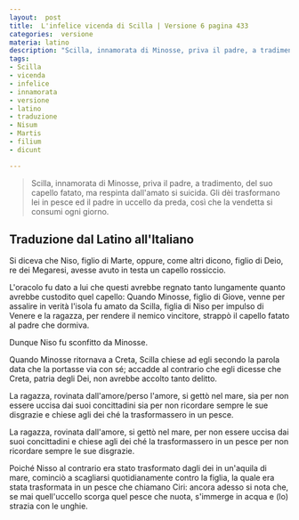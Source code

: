 ```yaml
---
layout:  post
title:  L'infelice vicenda di Scilla | Versione 6 pagina 433
categories:  versione
materia: latino
description: "Scilla, innamorata di Minosse, priva il padre, a tradimento, del suo capello fatato. Nisum, Martis filium, sive, ut alii dicunt, Deionis filium. "
tags:
- Scilla
- vicenda
- infelice
- innamorata
- versione
- latino
- traduzione
- Nisum
- Martis
- filium
- dicunt

---
```


> Scilla, innamorata di Minosse, priva il padre, a tradimento, del suo capello fatato, ma respinta dall'amato si suicida. Gli dèi trasformano lei in pesce ed il padre in uccello da preda, così che la vendetta si consumi ogni giorno.

## Traduzione dal Latino all'Italiano

Si diceva che Niso, figlio di Marte, oppure, come altri dicono, figlio di Deio, re dei Megaresi, avesse avuto in testa un capello rossiccio.


L'oracolo fu dato a lui che questi avrebbe regnato tanto lungamente quanto avrebbe custodito quel capello: Quando Minosse, figlio di Giove, venne per assalire in verità l'isola fu amato da Scilla, figlia di Niso per impulso di Venere e la ragazza, per rendere il nemico vincitore, strappò il capello fatato al padre che dormiva. 

Dunque Niso fu sconfitto da Minosse.

Quando Minosse ritornava a Creta, Scilla chiese ad egli secondo la parola data  che la portasse via con sé; accadde al contrario che egli dicesse che Creta, patria degli Dei, non avrebbe accolto tanto delitto.

La ragazza, rovinata dall'amore/perso l'amore, si gettò nel mare, sia per non essere uccisa dai suoi concittadini sia per non ricordare sempre le sue disgrazie e chiese agli dei ché la trasformassero in un pesce.

La ragazza, rovinata dall'amore, si gettò nel mare, per non essere uccisa dai suoi concittadini e chiese agli dei ché la trasformassero in un pesce per non ricordare sempre le sue disgrazie.

Poiché Nisso al contrario era stato trasformato dagli dei in un'aquila di mare, cominciò a scagliarsi quotidianamente contro la figlia, la quale era stata trasformata in un pesce che chiamano Ciri: ancora adesso si nota che, se mai quell'uccello scorga quel pesce che nuota, s'immerge in acqua e (lo) strazia con le unghie.